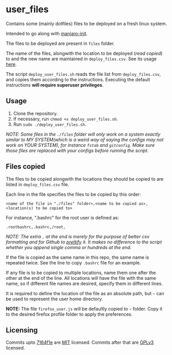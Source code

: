 # user_files

Contains some (mainly dotfiles) files to be deployed on a fresh linux system.

Intended to go along with [manjaro-init](https://github.com/RoyARG02/manjaro-init).

The files to be deployed are present in `files` folder.

The name of the files, alongwith the location to be deployed (_read copied_) to and the new name are maintained in `deploy_files.csv`. See its usage [here](https://github.com/RoyARG02/user_files#files-copied).

The script `deploy_user_files.sh` reads the file list from `deploy_files.csv`, and copies them according to the instructions. Executing the default instructions **will require superuser privileges**.

## Usage

  1. Clone the repository.
  2. If necessary, run `chmod +x deploy_user_files.sh`.
  3. Run `sudo ./deploy_user_files.sh`.

*NOTE: Some files in the `./files` folder will only work on a system exactly similar to MY SYSTEM(which is a weird way of saying the configs may not work on YOUR SYSTEM), for instance `fstab` and `gitconfig`. Make sure those files are replaced with your configs before running the script.*

## Files copied

The files to be copied alongwith the locations they should be copied to are listed in `deploy_files.csv` file.

Each line in the file specifies the files to be copied by this order:

`<name of the file in "./files" folder>,<name to be copied as>,<location(s) to be copied to>`

For instance, ".bashrc" for the root user is defined as:

`.rootbashrc,.bashrc,/root,`

*NOTE: The extra `,` at the end is merely for the purpose of better csv formatting and for Github to [prettify](https://github.com/RoyARG02/user_files/blob/master/deploy_files.csv) it. It makes no difference to the script whether you append single comma or hundreds at the end.*

If the file is copied as the same name in this repo, the same name is repeated twice. See the line to copy `.bashrc` file for an example.

If any file is to be copied to multiple locations, name them one after the other at the end of the line. All locations will have the file with the same name, so if different file names are desired, specify them in different lines.

It is required to define the location of the file as an absolute path, but `~` can be used to represent the user home directory.

**NOTE:** The file `firefox_user.js` will be defaultly copied to `~` folder.  Copy it to the desired firefox profile folder to apply the preferences.

## Licensing

Commits upto [7164f1e](https://github.com/RoyARG02/user_files/commit/7164f1edc6e290e34102763a5369ce4803fefd83) are [MIT](https://opensource.org/licenses/MIT) licensed. Commits after that are [GPLv3](https://www.gnu.org/licenses/gpl-3.0.html) licensed.

